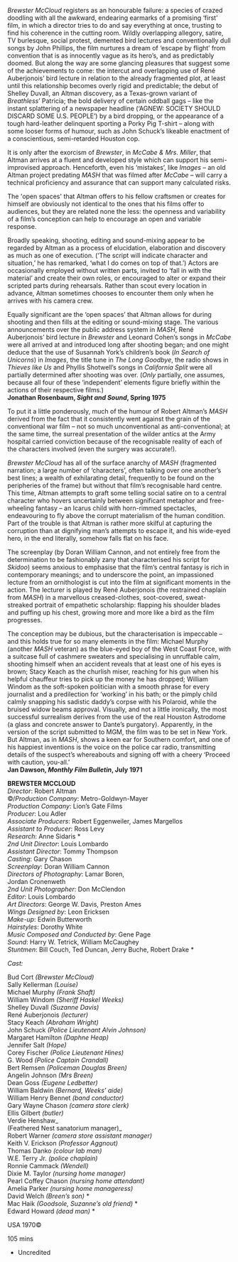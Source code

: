 

_Brewster McCloud_ registers as an honourable failure: a species of crazed doodling with all the awkward, endearing earmarks of a promising ‘first’ film, in which a director tries to do and say everything at once, trusting to find his coherence in the cutting room. Wildly overlapping allegory, satire, TV burlesque, social protest, demented bird lectures and conventionally dull songs by John Phillips, the film nurtures a dream of ‘escape by flight’ from convention that is as innocently vague as its hero’s, and as predictably doomed. But along the way are some glancing pleasures that suggest some of the achievements to come: the intercut and overlapping use of René Auberjonois’ bird lecture in relation to the already fragmented plot, at least until this relationship becomes overly rigid and predictable; the debut of Shelley Duvall, an Altman discovery, as a Texas-grown variant of _Breathless_’ Patricia; the bold delivery of certain oddball gags – like the instant splattering of a newspaper headline (‘AGNEW: SOCIETY SHOULD DISCARD SOME U.S. PEOPLE’) by a bird dropping, or the appearance of a tough hard-leather delinquent sporting a Porky Pig T-shirt – along with some looser forms of humour, such as John Schuck’s likeable enactment of a conscientious, semi-retarded Houston cop.

It is only after the exorcism of _Brewster_, in _McCabe & Mrs. Miller_, that Altman arrives at a fluent and developed style which can support his semi-improvised approach. Henceforth, even his ‘mistakes’, like _Images_ – an old Altman project predating _MASH_ that was filmed after _McCabe_ – will carry a technical proficiency and assurance that can support many calculated risks.

The 'open spaces' that Altman offers to his fellow craftsmen or creates for himself are obviously not identical to the ones that his films offer to audiences, but they are related none the less: the openness and variability of a film’s conception can help to encourage an open and variable response.

Broadly speaking, shooting, editing and sound-mixing appear to be regarded by Altman as a process of elucidation, elaboration and discovery as much as one of execution. (‘The script will indicate character and situation,’ he has remarked, ‘what I do comes on top of that.’) Actors are occasionally employed without written parts, invited to ‘fall in with the material’ and create their own roles, or encouraged to alter or expand their scripted parts during rehearsals. Rather than scout every location in advance, Altman sometimes chooses to encounter them only when he arrives with his camera crew.

Equally significant are the ‘open spaces’ that Altman allows for during shooting and then fills at the editing or sound-mixing stage. The various announcements over the public address system in _MASH_, René Auberjonois’ bird lecture in _Brewster_ and Leonard Cohen’s songs in _McCabe_ were all arrived at and introduced long after shooting began; and one might deduce that the use of Susannah York’s children’s book (_In Search of Unicorns_) in _Images_, the title tune in _The Long Goodbye_, the radio shows in _Thieves like Us_ and Phyllis Shotwell’s songs in _California Split_ were all partially determined after shooting was over. (_Only_ partially, one assumes, because all four of these ‘independent’ elements figure briefly within the actions of their respective films.)  
**Jonathan Rosenbaum, _Sight and Sound_, Spring 1975**

To put it a little ponderously, much of the humour of Robert Altman’s _MASH_ derived from the fact that it consistently went against the grain of the conventional war film – not so much unconventional as anti-conventional; at the same time, the surreal presentation of the wilder antics at the Army hospital carried conviction because of the recognisable reality of each of the characters involved (even the surgery was accurate!).

_Brewster McCloud_ has all of the surface anarchy of _MASH_ (fragmented narration; a large number of ‘characters’, often talking over one another’s best lines; a wealth of exhilarating detail, frequently to be found on the peripheries of the frame) but without that film’s recognisable hard centre. This time, Altman attempts to graft some telling social satire on to a central character who hovers uncertainly between significant metaphor and free-wheeling fantasy – an Icarus child with horn-rimmed spectacles, endeavouring to fly above the corrupt materialism of the human condition. Part of the trouble is that Altman is rather more skilful at capturing the corruption than at dignifying man’s attempts to escape it, and his wide-eyed hero, in the end literally, somehow falls flat on  his face.

The screenplay (by Doran William Cannon, and not entirely free from the determination to be fashionably zany that characterised his script for _Skidoo_) seems anxious to emphasise that the film’s central fantasy is rich in contemporary meanings; and to underscore the point, an impassioned lecture from an ornithologist is cut into the film at significant moments in the action. The lecturer is played by René Auberjonois (the restrained chaplain from _MASH_) in a marvellous creased-clothes, soot-covered, sweat-streaked portrait of empathetic scholarship: flapping his shoulder blades and puffing up his chest, growing more and more like a bird as the film progresses.

The conception may be dubious, but the characterisation is impeccable – and this holds true for so many elements in the film: Michael Murphy (another _MASH_ veteran) as the blue-eyed boy of the West Coast Force, with a suitcase full of cashmere sweaters and specialising in unruffable calm, shooting himself when an accident reveals that at least one of his eyes is brown; Stacy Keach as the churlish miser, reaching for his gun when his helpful chauffeur tries to pick up the money he has dropped; William Windom as the soft-spoken politician with a smooth phrase for every journalist and a predilection for ‘working’ in his bath; or the pimply child calmly snapping his sadistic daddy’s corpse with his Polaroid, while the bruised widow beams approval. Visually, and not a little ironically, the most successful surrealism derives from the use of the real Houston Astrodome (a glass and concrete answer to Dante’s purgatory). Apparently, in the version of the script submitted to MGM, the film was to be set in New York. But Altman, as in _MASH_, shows a keen ear for Southern comfort, and one of his happiest inventions is the voice on the police car radio, transmitting details of the suspect’s whereabouts and signing off with a cheery ‘Proceed with caution, you-all.’  
**Jan Dawson, _Monthly Film Bulletin_, July 1971**



**BREWSTER MCCLOUD**  
_Director_: Robert Altman  
©/_Production Company_: Metro-Goldwyn-Mayer  
_Production Company_: Lion’s Gate Films  
_Producer_: Lou Adler  
_Associate Producers_: Robert Eggenweiler,  James Margellos  
_Assistant to Producer_: Ross Levy  
_Research_: Anne Sidaris *  
_2nd Unit Director_: Louis Lombardo  
_Assistant Director_: Tommy Thompson  
_Casting_: Gary Chason  
_Screenplay_: Doran William Cannon  
_Directors of Photography_: Lamar Boren,  
Jordan Cronenweth  
_2nd Unit Photographer_: Don McClendon  
_Editor_: Louis Lombardo  
_Art Directors_: George W. Davis, Preston Ames  
_Wings Designed by_: Leon Ericksen  
_Make-up_: Edwin Butterworth  
_Hairstyles_: Dorothy White  
_Music Composed and Conducted by_: Gene Page  
_Sound_: Harry W. Tetrick, William McCaughey  
_Stuntmen_: Bill Couch, Ted Duncan, Jerry Buche, Robert Drake *

_Cast:_

Bud Cort _(Brewster McCloud)_  
Sally Kellerman _(Louise)_  
Michael Murphy _(Frank Shaft)_  
William Windom _(Sheriff Haskel Weeks)_  
Shelley Duvall _(Suzanne Davis)_  
René Auberjonois _(lecturer)_  
Stacy Keach _(Abraham Wright)_  
John Schuck _(Police Lieutenant Alvin Johnson)_  
Margaret Hamilton _(Daphne Heap)_  
Jennifer Salt _(Hope)_  
Corey Fischer _(Police Lieutenant Hines)_  
G. Wood _(Police Captain Crandall)_  
Bert Remsen _(Policeman Douglas Breen)_  
Angelin Johnson _(Mrs Breen)_  
Dean Goss _(Eugene Ledbetter)_  
William Baldwin _(Bernard, Weeks’ aide)_  
William Henry Bennet _(band conductor)_  
Gary Wayne Chason _(camera store clerk)_  
Ellis Gilbert _(butler)_  
Verdie Henshaw_  
(Feathered Nest sanatorium manager)_  
Robert Warner _(camera store assistant manager)_  
Keith V. Erickson _(Professor Aggnout)_  
Thomas Danko _(colour lab man)_  
W.E. Terry Jr. _(police chaplain)_  
Ronnie Cammack _(Wendell)_  
Dixie M. Taylor _(nursing home manager)_  
Pearl Coffey Chason _(nursing home attendant)_  
Amelia Parker _(nursing home manageress)_  
David Welch _(Breen’s son)_ *  
Mac Haik _(Goodsole, Suzanne’s old friend)_ *  
Edward Howard _(dead man)_ *

USA 1970©

105 mins

* Uncredited
<!--stackedit_data:
eyJoaXN0b3J5IjpbMTcxNDUzODQzOV19
-->